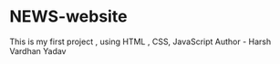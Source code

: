 # NEWS-website
This is my first project , using HTML , CSS, JavaScript
Author - Harsh Vardhan Yadav
